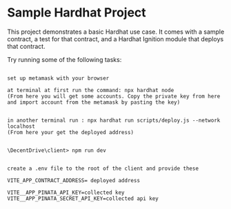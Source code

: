 # Sample Hardhat Project

This project demonstrates a basic Hardhat use case. It comes with a sample contract, a test for that contract, and a Hardhat Ignition module that deploys that contract.

Try running some of the following tasks:

```shell

set up metamask with your browser

at terminal at first run the command: npx hardhat node
(From here you will get some accounts. Copy the private key from here and import account from the metamask by pasting the key)


in another terminal run : npx hardhat run scripts/deploy.js --network localhost
(From here your get the deployed address)


\DecentDrive\client> npm run dev


create a .env file to the root of the client and provide these

VITE_APP_CONTRACT_ADDRESS= deployed address

VITE__APP_PINATA_API_KEY=collected key
VITE__APP_PINATA_SECRET_API_KEY=collected api key


```
